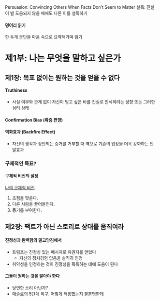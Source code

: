 Persuasion: Convincing Others When Facts Don't Seem to Matter
설득: 진실이 별 도움되지 않을 때에도 다른 이를 설득하기

#### 덩어리 읽기

한 두개 문단을 마음 속으로 요약해가며 읽기

# 제1부: 나는 무엇을 말하고 싶은가

## 제1장: 목표 없이는 원하는 것을 얻을 수 없다

#### Truthiness

- 사실 여부와 관계 없이 자신이 믿고 싶은 바를 진실로 인식하려는 성향 또는 그러한 심리 상태

#### Confirmation Bias (확증 편향)

#### 역화효과 (Backfire Effect)

- 자신의 생각과 상반되는 증거를 거부할 때 역으로 기존의 입장을 더욱 강화하는 반발효과

### 구체적인 목표?

#### 구체적 비전의 설정

[나의 구체적 비전](나의%20구체적%20비전.md)

1. 초점을 맞춘다.
2. 다른 사람을 끌어들인다.
3. 동기를 부여한다.

## 제2장: 팩트가 아닌 스토리로 상대를 움직여라

#### 진정성과 완벽함의 밀고당김에서

- 트럼프는 진정성 있는 메시지로 유권자를 얻었다
	- 자신의 정치경험 없음을 솔직히 인정
- 취약성을 인정하는 것이 진정성을 획득하는 데에 도움이 된다

#### 그들이 원하는 것을 알아야 한다

- 당연한 소리 아닌가?
- 매슬로의 5단계 욕구. 어떻게 적용했는지 불분명한데